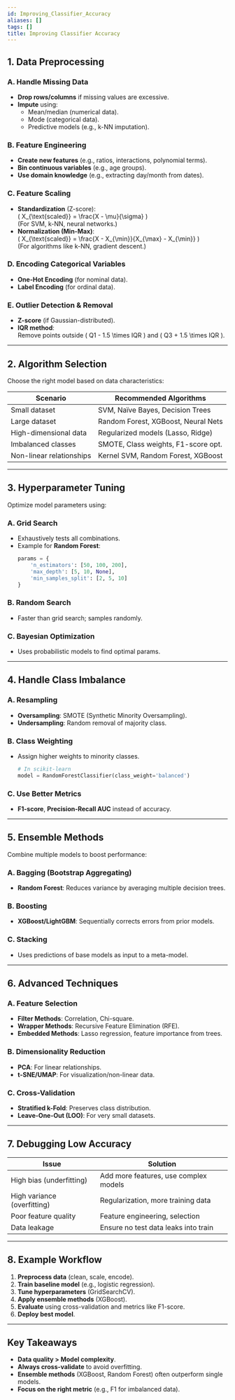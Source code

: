```yaml
---
id: Improving_Classifier_Accuracy
aliases: []
tags: []
title: Improving Classifier Accuracy
---
```


## **1. Data Preprocessing**
### **A. Handle Missing Data**
- **Drop rows/columns** if missing values are excessive.
- **Impute** using:
  - Mean/median (numerical data).
  - Mode (categorical data).
  - Predictive models (e.g., k-NN imputation).

### **B. Feature Engineering**
- **Create new features** (e.g., ratios, interactions, polynomial terms).
- **Bin continuous variables** (e.g., age groups).
- **Use domain knowledge** (e.g., extracting day/month from dates).

### **C. Feature Scaling**
- **Standardization** (Z-score):  
  \( X_{\text{scaled}} = \frac{X - \mu}{\sigma} \)  
  (For SVM, k-NN, neural networks.)
- **Normalization (Min-Max)**:  
  \( X_{\text{scaled}} = \frac{X - X_{\min}}{X_{\max} - X_{\min}} \)  
  (For algorithms like k-NN, gradient descent.)

### **D. Encoding Categorical Variables**
- **One-Hot Encoding** (for nominal data).
- **Label Encoding** (for ordinal data).

### **E. Outlier Detection & Removal**
- **Z-score** (if Gaussian-distributed).
- **IQR method**:  
  Remove points outside \( Q1 - 1.5 \times IQR \) and \( Q3 + 1.5 \times IQR \).

---

## **2. Algorithm Selection**
Choose the right model based on data characteristics:

| **Scenario**               | **Recommended Algorithms**          |
|----------------------------|-------------------------------------|
| Small dataset              | SVM, Naïve Bayes, Decision Trees   |
| Large dataset             | Random Forest, XGBoost, Neural Nets |
| High-dimensional data     | Regularized models (Lasso, Ridge)   |
| Imbalanced classes        | SMOTE, Class weights, F1-score opt. |
| Non-linear relationships  | Kernel SVM, Random Forest, XGBoost  |

---

## **3. Hyperparameter Tuning**
Optimize model parameters using:
### **A. Grid Search**
- Exhaustively tests all combinations.
- Example for **Random Forest**:
  ```python
  params = {
      'n_estimators': [50, 100, 200],
      'max_depth': [5, 10, None],
      'min_samples_split': [2, 5, 10]
  }
  ```
### **B. Random Search**
- Faster than grid search; samples randomly.
### **C. Bayesian Optimization**
- Uses probabilistic models to find optimal params.

---

## **4. Handle Class Imbalance**
### **A. Resampling**
- **Oversampling**: SMOTE (Synthetic Minority Oversampling).
- **Undersampling**: Random removal of majority class.
### **B. Class Weighting**
- Assign higher weights to minority classes.
  ```python
  # In scikit-learn
  model = RandomForestClassifier(class_weight='balanced')
  ```
### **C. Use Better Metrics**
- **F1-score**, **Precision-Recall AUC** instead of accuracy.

---

## **5. Ensemble Methods**
Combine multiple models to boost performance:
### **A. Bagging (Bootstrap Aggregating)**
- **Random Forest**: Reduces variance by averaging multiple decision trees.
### **B. Boosting**
- **XGBoost/LightGBM**: Sequentially corrects errors from prior models.
### **C. Stacking**
- Uses predictions of base models as input to a meta-model.

---

## **6. Advanced Techniques**
### **A. Feature Selection**
- **Filter Methods**: Correlation, Chi-square.
- **Wrapper Methods**: Recursive Feature Elimination (RFE).
- **Embedded Methods**: Lasso regression, feature importance from trees.
### **B. Dimensionality Reduction**
- **PCA**: For linear relationships.
- **t-SNE/UMAP**: For visualization/non-linear data.
### **C. Cross-Validation**
- **Stratified k-Fold**: Preserves class distribution.
- **Leave-One-Out (LOO)**: For very small datasets.

---

## **7. Debugging Low Accuracy**
| **Issue**                | **Solution**                          |
|--------------------------|---------------------------------------|
| High bias (underfitting) | Add more features, use complex models |
| High variance (overfitting) | Regularization, more training data   |
| Poor feature quality     | Feature engineering, selection        |
| Data leakage             | Ensure no test data leaks into train  |

---

## **8. Example Workflow**
1. **Preprocess data** (clean, scale, encode).
2. **Train baseline model** (e.g., logistic regression).
3. **Tune hyperparameters** (GridSearchCV).
4. **Apply ensemble methods** (XGBoost).
5. **Evaluate** using cross-validation and metrics like F1-score.
6. **Deploy best model**.

---

## **Key Takeaways**
- **Data quality > Model complexity**.
- **Always cross-validate** to avoid overfitting.
- **Ensemble methods** (XGBoost, Random Forest) often outperform single models.
- **Focus on the right metric** (e.g., F1 for imbalanced data).
